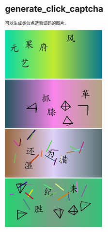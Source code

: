 # generate_click_captcha

可以生成类似点选验证码的图片。

![img1](readme_img/img1.jpg)  
![img3](readme_img/img3.jpg)  
![img2](readme_img/img2.jpg)  
![img4](readme_img/img4.jpg)  
